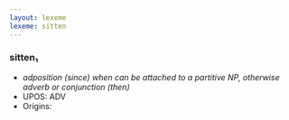 ```yaml
---
layout: lexeme
lexeme: sitten
---
```


###  sitten₁

* _adposition (since) when can be attached to a partitive NP, otherwise adverb or conjunction (then)_
* UPOS:  ADV
* Origins: 

